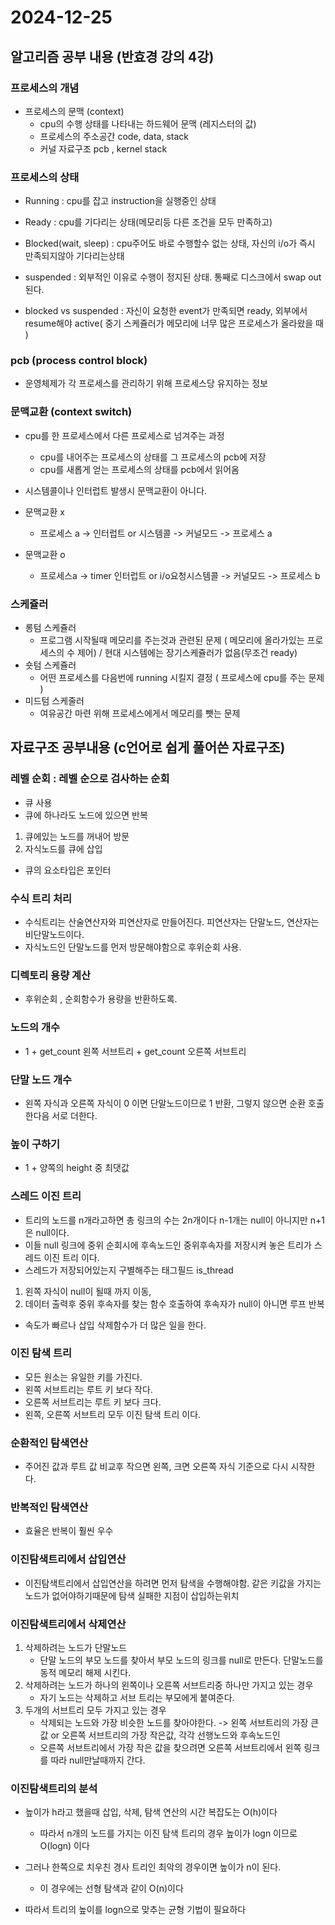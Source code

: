  # 2024-12-25

## 알고리즘 공부 내용 (반효경 강의 4강)

### 프로세스의 개념
- 프로세스의 문맥 (context)
    - cpu의 수행 상태를 나타내는 하드웨어 문맥 (레지스터의 값)
    - 프로세스의 주소공간 code, data, stack
    - 커널 자료구조 pcb , kernel stack

### 프로세스의 상태
- Running : cpu를 잡고 instruction을 실행중인 상태
- Ready : cpu를 기다리는 상태(메모리등 다른 조건을 모두 만족하고)
- Blocked(wait, sleep) : cpu주어도 바로 수행할수 없는 상태, 자신의 i/o가 즉시 만족되지않아 기다리는상태

- suspended : 외부적인 이유로 수행이 정지된 상태. 통째로 디스크에서 swap out 된다.

- blocked vs suspended : 자신이 요청한 event가 만족되면 ready, 외부에서 resume해야 active( 중기 스케쥴러가 메모리에 너무 많은 프로세스가 올라왔을 때 )


### pcb (process control block)
- 운영체제가 각 프로세스를 관리하기 위해 프로세스당 유지하는 정보

### 문맥교환 (context switch)
- cpu를 한 프로세스에서 다른 프로세스로 넘겨주는 과정
    - cpu를 내어주는 프로세스의 상태를 그 프로세스의 pcb에 저장
    - cpu를 새롭게 얻는 프로세스의 상태를 pcb에서 읽어옴

- 시스템콜이나 인터럽트 발생시 문맥교환이 아니다. 
- 문맥교환 x
    - 프로세스 a -> 인터럽트 or 시스템콜 -> 커널모드 -> 프로세스 a
- 문맥교환 o
    - 프로세스a -> timer 인터럽트 or i/o요청시스템콜 -> 커널모드 -> 프로세스 b

### 스케쥴러
- 롱텀 스케쥴러
    - 프로그램 시작될때 메모리를 주는것과 관련된 문제 ( 메모리에 올라가있는 프로세스의 수 제어) / 현대 시스템에는 장기스케쥴러가 없음(무조건 ready)
- 숏텀 스케쥴러
    - 어떤 프로세스를 다음번에 running 시킬지 결정 ( 프로세스에 cpu를 주는 문제 )
- 미드텀 스케줄러
    - 여유공간 마련 위해 프로세스에게서 메모리를 뺏는 문제


## 자료구조 공부내용 (c언어로 쉽게 풀어쓴 자료구조)

### 레벨 순회 : 레벨 순으로 검사하는 순회
- 큐 사용
- 큐에 하나라도 노드에 있으면 반복
1. 큐에있는 노드를 꺼내어 방문
2. 자식노드를 큐에 삽입
- 큐의 요소타입은 포인터

### 수식 트리 처리
- 수식트리는 산술연산자와 피연산자로 만들어진다. 피연산자는 단말노드, 연산자는 비단말노드이다.
- 자식노드인 단말노드를 먼저 방문해야함으로 후위순회 사용.

### 디렉토리 용량 계산
- 후위순회 , 순회함수가 용량을 반환하도록.

### 노드의 개수
- 1 + get_count 왼쪽 서브트리 + get_count 오른쪽 서브트리

### 단말 노드 개수
- 왼쪽 자식과 오른쪽 자식이 0 이면 단말노드이므로 1 반환, 그렇지 않으면 순환 호출한다음 서로 더한다.

### 높이 구하기
- 1 + 양쪽의 height 중 최댓값

### 스레드 이진 트리
- 트리의 노드를 n개라고하면 총 링크의 수는 2n개이다 n-1개는 null이 아니지만 n+1은 null이다.
- 이들 null 링크에 중위 순회시에 후속노드인 중위후속자를 저장시켜 놓은 트리가 스레드 이진 트리 이다.
- 스레드가 저장되어있는지 구별해주는 태그필드 is_thread
1. 왼쪽 자식이 null이 될때 까지 이동, 
2. 데이터 출력후 중위 후속자를 찾는 함수 호출하여 후속자가 null이 아니면 루프 반복
- 속도가 빠르나 삽입 삭제함수가 더 많은 일을 한다.

### 이진 탐색 트리
- 모든 원소는 유일한 키를 가진다.
- 왼쪽 서브트리는 루트 키 보다 작다.
- 오른쪽 서브트리는 루트 키 보다 크다.
- 왼쪽, 오른쪽 서브트리 모두 이진 탐색 트리 이다.

### 순환적인 탐색연산
- 주어진 값과 루트 값 비교후 작으면 왼쪽, 크면 오른쪽 자식 기준으로 다시 시작한다.

### 반복적인 탐색연산
- 효율은 반복이 훨씬 우수

### 이진탐색트리에서 삽입연산
- 이진탐색트리에서 삽입연산을 하려면 먼저 탐색을 수행해야함. 같은 키값을 가지는 노드가 없어야하기때문에 탐색 실패한 지점이 삽입하는위치

### 이진탐색트리에서 삭제연산
1. 삭제하려는 노드가 단말노드
    - 단말 노드의 부모 노드를 찾아서 부모 노드의 링크를 null로 만든다. 단말노드를 동적 메모리 해제 시킨다.
2. 삭제하려는 노드가 하나의 왼쪽이나 오른쪽 서브트리중 하나만 가지고 있는 경우
    - 자기 노드는 삭제하고 서브 트리는 부모에게 붙여준다.
3. 두개의 서브트리 모두 가지고 있는 경우
    - 삭제되는 노드와 가장 비슷한 노드를 찾아야한다. -> 왼쪽 서브트리의 가장 큰값 or 오른쪽 서브트리의 가장 작은값, 각각 선행노드와 후속노드인
    - 오른쪽 서브트리에서 가장 작은 값을 찾으려면 오른쪽 서브트리에서 왼쪽 링크를 따라 null만날때까지 간다.

### 이진탐색트리의 분석
- 높이가 h라고 했을때 삽입, 삭제, 탐색 연산의 시간 복잡도는 O(h)이다
    - 따라서 n개의 노드를 가지는 이진 탐색 트리의 경우 높이가 logn 이므로 O(logn) 이다
- 그러나 한쪽으로 치우친 경사 트리인 최악의 경우이면 높이가 n이 된다. 
    - 이 경우에는 선형 탐색과 같이 O(n)이다

- 따라서 트리의 높이를 logn으로 맞추는 균형 기법이 필요하다


